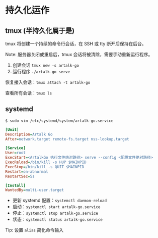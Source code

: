 # 持久化运作

## tmux (半持久化属于是)

tmux 将创建一个持续的命令行会话，在 SSH 或 tty 断开后保持在后台。

Note: 服务器关闭或重启后，tmux 会话将被清除，需要手动重新运行程序。

1. 创建会话 `tmux new -s artalk-go`
2. 运行程序 `./artalk-go serve`

恢复接入会话：`tmux attach -t artalk-go`

查看所有会话：`tmux ls`

## systemd

`$ sudo vim /etc/systemd/system/artalk-go.service`

```ini
[Unit]
Description=Artalk Go
After=network.target remote-fs.target nss-lookup.target

[Service]
User=root
ExecStart=<ArtalkGo 执行文件绝对路径> serve --config <配置文件绝对路径>
ExecReload=/bin/kill -s HUP $MAINPID
ExecStop=/bin/kill -s QUIT $MAINPID
Restart=on-abnormal
RestartSec=5s

[Install]
WantedBy=multi-user.target
```
- 更新 systemd 配置：`systemctl daemon-reload`
- 启动：`systemctl start artalk-go.service`
- 停止：`systemctl stop artalk-go.service`
- 状态：`systemctl status artalk-go.service`

Tip: 设置 `alias` 简化命令输入
